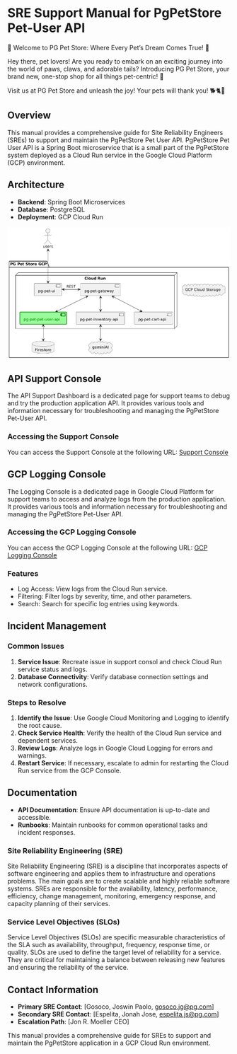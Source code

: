 # SRE Support Manual for PgPetStore Pet-User API

🌟 Welcome to PG Pet Store: Where Every Pet’s Dream Comes True! 🐾

Hey there, pet lovers! Are you ready to embark on an exciting journey into the world of paws, claws, and adorable tails?
Introducing PG Pet Store, your brand new, one-stop shop for all things pet-centric! 🎉

Visit us at PG Pet Store and unleash the joy! Your pets will thank you! 🐕🐈🎈

## Overview

This manual provides a comprehensive guide for Site Reliability Engineers (SREs) to support and maintain the PgPetStore
Pet User API.
PgPetStore Pet User API is a Spring Boot microservice that is a small part of the PgPetStore system deployed as a Cloud
Run service in the Google Cloud Platform (GCP) environment.

## Architecture

- **Backend**: Spring Boot Microservices
- **Database**: PostgreSQL
- **Deployment**: GCP Cloud Run

![img.png](img.png)

## API Support Console

The API Support Dashboard is a dedicated page for support teams to debug and try the production application API. It
provides
various tools and information necessary for troubleshooting and managing the PgPetStore Pet-User API.

### Accessing the Support Console

You can access the Support Console at the following
URL: [Support Console](https://sre-workshop-pg-pet-store-917792339979.us-central1.run.app/swagger-ui/index.html#/)

## GCP Logging Console

The Logging Console is a dedicated page in Google Cloud Platform for support teams to access and analyze logs from the
production application. It
provides various tools and information necessary for troubleshooting and managing the PgPetStore Pet-User API.

### Accessing the GCP Logging Console

You can access the GCP Logging Console at the following
URL: [GCP Logging Console](https://console.cloud.google.com/run/detail/us-central1/sre-workshop-pg-pet-store/logs?project=testproject-244414)

### Features

- Log Access: View logs from the Cloud Run service.
- Filtering: Filter logs by severity, time, and other parameters.
- Search: Search for specific log entries using keywords.

## Incident Management

### Common Issues

1. **Service Issue**: Recreate issue in support consol and check Cloud Run service status and logs.
2. **Database Connectivity**: Verify database connection settings and network configurations.

### Steps to Resolve

1. **Identify the Issue**: Use Google Cloud Monitoring and Logging to identify the root cause.
2. **Check Service Health**: Verify the health of the Cloud Run service and dependent services.
3. **Review Logs**: Analyze logs in Google Cloud Logging for errors and warnings.
4. **Restart Service**: If necessary, escalate to admin for restarting the Cloud Run service from the GCP Console.

## Documentation

- **API Documentation**: Ensure API documentation is up-to-date and accessible.
- **Runbooks**: Maintain runbooks for common operational tasks and incident responses.

### Site Reliability Engineering (SRE)

Site Reliability Engineering (SRE) is a discipline that incorporates aspects of software engineering and applies them to
infrastructure and operations problems. The main goals are to create scalable and highly reliable software systems. SREs
are responsible for the availability, latency, performance, efficiency, change management, monitoring, emergency
response, and capacity planning of their services.

### Service Level Objectives (SLOs)

Service Level Objectives (SLOs) are specific measurable characteristics of the SLA such as availability, throughput,
frequency, response time, or quality. SLOs are used to define the target level of reliability for a service. They are
critical for maintaining a balance between releasing new features and ensuring the reliability of the service.

## Contact Information

- **Primary SRE Contact**: [Gosoco, Joswin Paolo, gosoco.jg@pg.com]
- **Secondary SRE Contact**: [Espelita, Jonah Jose, espelita.js@pg.com]
- **Escalation Path**: [Jon R. Moeller CEO]

This manual provides a comprehensive guide for SREs to support and maintain the PgPetStore application in a GCP Cloud
Run environment.

